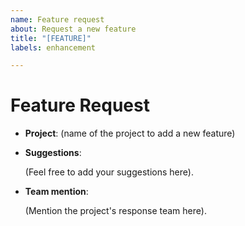 ```yaml
---
name: Feature request
about: Request a new feature
title: "[FEATURE]"
labels: enhancement

---
```


# Feature Request

- __Project__: (name of the project to add a new feature)

- __Suggestions__:

  (Feel free to add your suggestions here).

- __Team mention__:

  (Mention the project's response team here).

